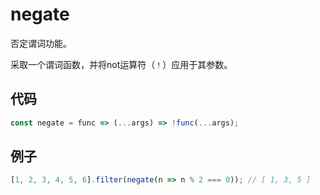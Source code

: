 # negate

否定谓词功能。

采取一个谓词函数，并将not运算符（`！`）应用于其参数。

## 代码

```js
const negate = func => (...args) => !func(...args);
```

## 例子

```js
[1, 2, 3, 4, 5, 6].filter(negate(n => n % 2 === 0)); // [ 1, 3, 5 ]
```
